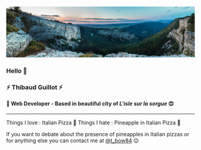 <!--
**ThibaudGLT/ThibaudGLT** is a ✨ _special_ ✨ repository because its `README.md` (this file) appears on your GitHub profile.
![Cover](https://github.com/ThibaudGLT/ThibaudGLT/blob/master/img/juracover.jpg)
Here are some ideas to get you started:

- 🔭 I’m currently working on ...
- 🌱 I’m currently learning ...
- 👯 I’m looking to collaborate on ...
- 🤔 I’m looking for help with ...
- 💬 Ask me about ...
- 📫 How to reach me: ...
- 😄 Pronouns: ...
- ⚡ Fun fact: ...
-->
![Cover](https://github.com/ThibaudGLT/ThibaudGLT/blob/master/img/juracover.jpg)

### Hello 👋

### ⚡️ **Thibaud Guillot** ⚡️
#### 🔧 Web Developer  - Based in beautiful city of *L'isle sur la sorgue* 😍
------------

Things I love : Italian Pizza 🍕
Things I hate : Pineapple in Italian Pizza 🍍

If you want to debate about the presence of pineapples in Italian pizzas or for anything else you can contact me at [@t_bow84](https://twitter.com/t_bow84 "@t_bow84") 😉
